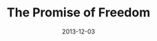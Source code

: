 ---
layout: media
category: media
series: "The Gift of Freedom"
title: "The Promise of Freedom"
date: 2013-12-03
description: "Brian Tome talks about the promise of freedom."
video: "https://s3.amazonaws.com/crossroadsvideomessages/giftoffreedom_01.mp4"
video-poster: "https://www.crossroads.net/uploadedfiles/giftoffreedom_01_still.jpg"
---